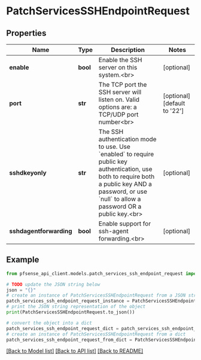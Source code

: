 # PatchServicesSSHEndpointRequest


## Properties

Name | Type | Description | Notes
------------ | ------------- | ------------- | -------------
**enable** | **bool** | Enable the SSH server on this system.&lt;br&gt; | [optional] 
**port** | **str** | The TCP port the SSH server will listen on. Valid options are: a TCP/UDP port number&lt;br&gt; | [optional] [default to '22']
**sshdkeyonly** | **str** | The SSH authentication mode to use. Use &#x60;enabled&#x60; to require public key authentication, use both to require both a public key AND a password, or use &#x60;null&#x60; to allow a password OR a public key.&lt;br&gt; | [optional] 
**sshdagentforwarding** | **bool** | Enable support for ssh-agent forwarding.&lt;br&gt; | [optional] 

## Example

```python
from pfsense_api_client.models.patch_services_ssh_endpoint_request import PatchServicesSSHEndpointRequest

# TODO update the JSON string below
json = "{}"
# create an instance of PatchServicesSSHEndpointRequest from a JSON string
patch_services_ssh_endpoint_request_instance = PatchServicesSSHEndpointRequest.from_json(json)
# print the JSON string representation of the object
print(PatchServicesSSHEndpointRequest.to_json())

# convert the object into a dict
patch_services_ssh_endpoint_request_dict = patch_services_ssh_endpoint_request_instance.to_dict()
# create an instance of PatchServicesSSHEndpointRequest from a dict
patch_services_ssh_endpoint_request_from_dict = PatchServicesSSHEndpointRequest.from_dict(patch_services_ssh_endpoint_request_dict)
```
[[Back to Model list]](../README.md#documentation-for-models) [[Back to API list]](../README.md#documentation-for-api-endpoints) [[Back to README]](../README.md)


